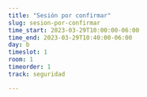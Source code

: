```yaml
---
title: "Sesión por confirmar"
slug: sesion-por-confirmar
time_start: 2023-03-29T10:00:00-06:00
time_end: 2023-03-29T10:40:00-06:00
day: b
timeslot: 1
room: 1
timeorder: 1
track: seguridad

---
```


